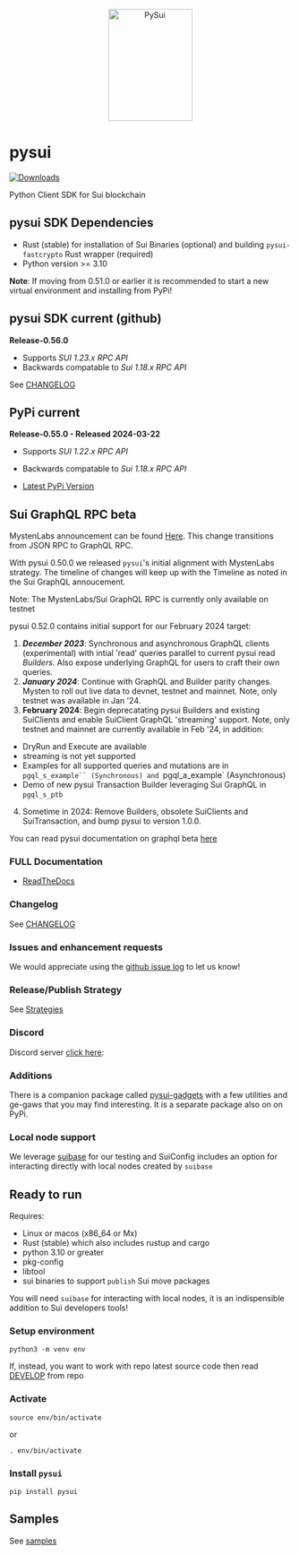 <p align="center">
  <img width="150" height="200" src="https://raw.githubusercontent.com/FrankC01/pysui/main/images//pysui_logo_color.png" alt='PySui'>
</p>

# pysui

[![Downloads](https://static.pepy.tech/badge/pysui/month)](https://pepy.tech/project/pysui)

Python Client SDK for Sui blockchain

## pysui SDK Dependencies

- Rust (stable) for installation of Sui Binaries (optional) and building `pysui-fastcrypto` Rust wrapper (required)
- Python version >= 3.10

**Note**: If moving from 0.51.0 or earlier it is recommended to start a new virtual environment and installing from PyPi!

## pysui SDK current (github)

**Release-0.56.0**

- Supports _SUI 1.23.x RPC API_
- Backwards compatable to _Sui 1.18.x RPC API_

See [CHANGELOG](https://github.com/FrankC01/pysui/blob/main/CHANGELOG.md)

## PyPi current

**Release-0.55.0 - Released 2024-03-22**

- Supports _SUI 1.22.x RPC API_
- Backwards compatable to _Sui 1.18.x RPC API_

- [Latest PyPi Version](https://pypi.org/project/pysui/)

## Sui GraphQL RPC beta

MystenLabs announcement can be found [Here](https://github.com/mystenLabs/sui/issues/13700). This change transitions
from JSON RPC to GraphQL RPC.

With pysui 0.50.0 we released `pysui`'s initial alignment with MystenLabs strategy. The timeline of changes will keep up with the Timeline as noted in the Sui GraphQL annoucement.

Note: The MystenLabs/Sui GraphQL RPC is currently only available on testnet

pysui 0.52.0 contains initial support for our February 2024 target:

1. **_December 2023_**: Synchronous and asynchronous GraphQL clients (experimental) with intial 'read' queries parallel to current pysui read _Builders_. Also expose underlying GraphQL for users to craft their own queries.
2. **_January 2024_**: Continue with GraphQL and Builder parity changes. Mysten to roll out live data to devnet, testnet and mainnet. Note, only testnet was available in Jan '24.
3. **February 2024**: Begin deprecatating pysui Builders and existing SuiClients and enable SuiClient GraphQL 'streaming' support. Note, only testnet and mainnet are currently available in Feb '24, in addition:

  - DryRun and Execute are available
  - streaming is not yet supported
  - Examples for all supported queries and mutations are in `pgql_s_example`` (Synchronous) and `pgql_a_example` (Asynchronous)
  - Demo of new pysui Transaction Builder leveraging Sui GraphQL in `pgql_s_ptb`
4. Sometime in 2024: Remove Builders, obsolete SuiClients and SuiTransaction, and bump pysui to version 1.0.0.

You can read pysui documentation on graphql beta [here](https://pysui.readthedocs.io/en/latest/graphql.html)

### FULL Documentation

- [ReadTheDocs](https://pysui.readthedocs.io/en/latest/index.html)

### Changelog

See [CHANGELOG](https://github.com/FrankC01/pysui/blob/main/CHANGELOG.md)

### Issues and enhancement requests

We would appreciate using the [github issue log](https://github.com/FrankC01/pysui/issues) to let us know!

### Release/Publish Strategy

See [Strategies](https://github.com/FrankC01/pysui/blob/main/OP_STRATEGIES.md)

### Discord

Discord server [click here](https://discord.gg/uCGYfY4Ph4):

### Additions

There is a companion package called [pysui-gadgets](https://github.com/FrankC01/pysui_gadgets) with a few utilities and ge-gaws that you may find interesting. It is a separate package also on on PyPi.

### Local node support

We leverage [suibase](https://github.com/ChainMovers/suibase) for our testing and SuiConfig includes an option for interacting directly with local nodes created by `suibase`

## Ready to run

Requires:

- Linux or macos (x86_64 or Mx)
- Rust (stable) which also includes rustup and cargo
- python 3.10 or greater
- pkg-config
- libtool
- sui binaries to support `publish` Sui move packages

You will need `suibase` for interacting with local nodes, it is an indispensible addition to Sui developers tools!

### Setup environment

`python3 -m venv env`

If, instead, you want to work with repo latest source code then read [DEVELOP](https://github.com/FrankC01/pysui/blob/main/DEVELOP.md) from repo

### Activate

`source env/bin/activate`

or

`. env/bin/activate`

### Install `pysui`

`pip install pysui`

## Samples

See [samples](https://github.com/FrankC01/pysui/blob/main/samples/README.md)
